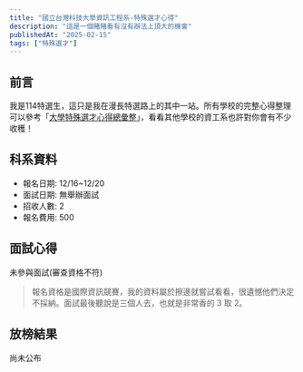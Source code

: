 ```yaml
---
title: "國立台灣科技大學資訊工程系-特殊選才心得"
description: "這是一個賭賭看有沒有辦法上頂大的機會"
publishedAt: "2025-02-15"
tags: ["特殊選才"]
---
```


## 前言

我是114特選生，這只是我在漫長特選路上的其中一站。所有學校的完整心得整理可以參考「[大學特殊選才心得總彙整](/blogs/special)」，看看其他學校的資工系也許對你會有不少收穫！

## 科系資料

- 報名日期: 12/16~12/20
- 面試日期: 無舉辦面試
- 招收人數: 2
- 報名費用: 500

## 面試心得

未參與面試(審查資格不符)

> 報名資格是國際資訊競賽，我的資料屬於擦邊就嘗試看看，很遺憾他們決定不採納。面試最後聽說是三個人去，也就是非常香的 3 取 2。

## 放榜結果

尚未公布
